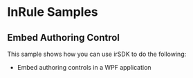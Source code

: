 # InRule Samples

## Embed Authoring Control

This sample shows how you can use irSDK to do the following:

* Embed authoring controls in a WPF application
